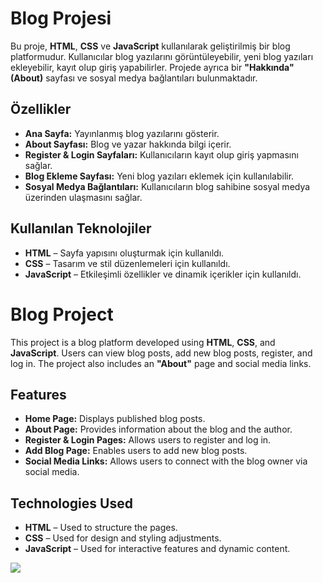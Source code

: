 # Blog Projesi

Bu proje, **HTML**, **CSS** ve **JavaScript** kullanılarak geliştirilmiş bir blog platformudur. Kullanıcılar blog yazılarını görüntüleyebilir, yeni blog yazıları ekleyebilir, kayıt olup giriş yapabilirler. Projede ayrıca bir **"Hakkında" (About)** sayfası ve sosyal medya bağlantıları bulunmaktadır.

## Özellikler

- **Ana Sayfa:** Yayınlanmış blog yazılarını gösterir.
- **About Sayfası:** Blog ve yazar hakkında bilgi içerir.
- **Register & Login Sayfaları:** Kullanıcıların kayıt olup giriş yapmasını sağlar.
- **Blog Ekleme Sayfası:** Yeni blog yazıları eklemek için kullanılabilir.
- **Sosyal Medya Bağlantıları:** Kullanıcıların blog sahibine sosyal medya üzerinden ulaşmasını sağlar.

## Kullanılan Teknolojiler

- **HTML** – Sayfa yapısını oluşturmak için kullanıldı.
- **CSS** – Tasarım ve stil düzenlemeleri için kullanıldı.
- **JavaScript** – Etkileşimli özellikler ve dinamik içerikler için kullanıldı.

# Blog Project

This project is a blog platform developed using **HTML**, **CSS**, and **JavaScript**. Users can view blog posts, add new blog posts, register, and log in. The project also includes an **"About"** page and social media links.

## Features

- **Home Page:** Displays published blog posts.
- **About Page:** Provides information about the blog and the author.
- **Register & Login Pages:** Allows users to register and log in.
- **Add Blog Page:** Enables users to add new blog posts.
- **Social Media Links:** Allows users to connect with the blog owner via social media.

## Technologies Used

- **HTML** – Used to structure the pages.
- **CSS** – Used for design and styling adjustments.
- **JavaScript** – Used for interactive features and dynamic content.

![](https://github.com/Rasime-Dumlupunar/my-blog/blob/main/myblog.gif)
